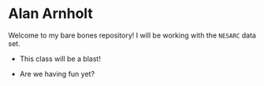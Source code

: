 Alan Arnholt
==============

Welcome to my bare bones repository!  I will be working with the `NESARC` data set.

* This class will be a blast!

* Are we having fun yet?
